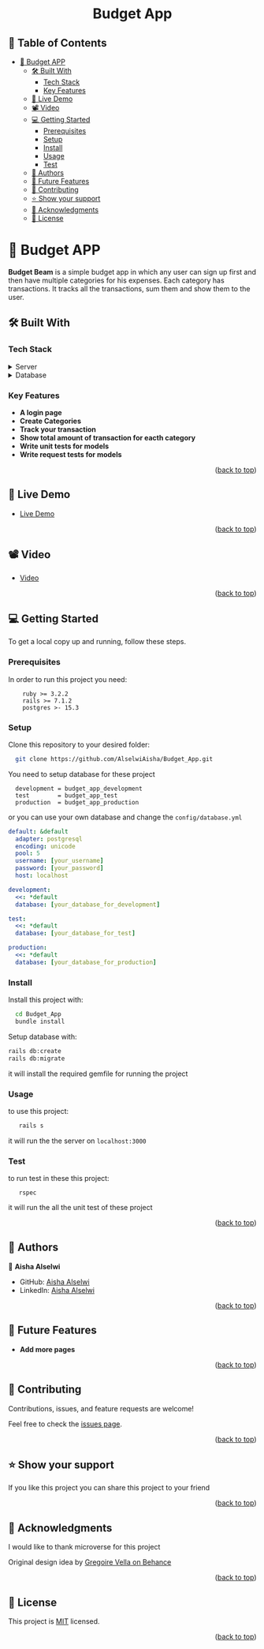 <a name="readme-top"></a>

<div align="center">

  <h1><b>Budget App</b></h1>

</div>

<!-- TABLE OF CONTENTS -->

## 📗 Table of Contents

- [📖 Budget APP ](#-budget-app-)
  - [🛠 Built With ](#-built-with-)
    - [Tech Stack ](#tech-stack-)
    - [Key Features ](#key-features-)
  - [🚀 Live Demo ](#-live-demo-)
  - [📽️ Video  ](#️-video--)
  - [💻 Getting Started ](#-getting-started-)
    - [Prerequisites](#prerequisites)
    - [Setup](#setup)
    - [Install](#install)
    - [Usage](#usage)
    - [Test](#test)
  - [👥 Authors ](#-authors-)
  - [🔭 Future Features ](#-future-features-)
  - [🤝 Contributing ](#-contributing-)
  - [⭐️ Show your support ](#️-show-your-support-)
  - [🙏 Acknowledgments ](#-acknowledgments-)
  - [📝 License ](#-license-)

<!-- PROJECT DESCRIPTION -->

# 📖 Budget APP <a name="about-project"></a>

**Budget Beam** is a simple budget app in which any user can sign up first and then have multiple categories for his expenses. Each category has transactions. It tracks all the transactions, sum them and show them to the user.

## 🛠 Built With <a name="built-with"></a>

### Tech Stack <a name="tech-stack"></a>

<details>
  <summary>Server</summary>
    <li><a href="https://www.ruby-lang.org/en/">Ruby</a></li>
    <li><a href="https://rubyonrails.org/">Rails</a></li>
</details>
<details>
  <summary>Database</summary>
    <li><a href="https://www.postgresql.org/">Postgres</a></li>
</details>

<!-- Features -->

### Key Features <a name="key-features"></a>

- **A login page**
- **Create Categories**
- **Track your transaction**
- **Show total amount of transaction for eacth category**
- **Write unit tests for models**
- **Write request tests for models**

<p align="right">(<a href="#readme-top">back to top</a>)</p>

<!-- LIVE DEMO -->

## 🚀 Live Demo <a name="live-demo"></a>

- [Live Demo](https://budget-x2so.onrender.com/)

<p align="right">(<a href="#readme-top">back to top</a>)</p>

## 📽️ Video  <a name="video"></a>

- [Video](https://drive.google.com/file/d/1q-j4rCKkq_wT7F7nYxyPqKLy7tSl78ru/view?usp=sharing)

<p align="right">(<a href="#readme-top">back to top</a>)</p>

<!-- GETTING STARTED -->

## 💻 Getting Started <a name="getting-started"></a>

To get a local copy up and running, follow these steps.

### Prerequisites

In order to run this project you need:

```
    ruby >= 3.2.2
    rails >= 7.1.2
    postgres >- 15.3
```

### Setup

Clone this repository to your desired folder:

```bash
  git clone https://github.com/AlselwiAisha/Budget_App.git
```

You need to setup database for these project

```
  development = budget_app_development
  test        = budget_app_test
  production  = budget_app_production
```

or you can use your own database and change the `config/database.yml`

```yml
default: &default
  adapter: postgresql
  encoding: unicode
  pool: 5
  username: [your_username]
  password: [your_password]
  host: localhost

development:
  <<: *default
  database: [your_database_for_development]

test:
  <<: *default
  database: [your_database_for_test]

production:
  <<: *default
  database: [your_database_for_production]
```

### Install

Install this project with:

```bash
  cd Budget_App
  bundle install
```

Setup database with:

```sh
rails db:create
rails db:migrate
```
it will install the required gemfile for running the project

### Usage

to use this project:

```ruby
   rails s
```

it will run the the server on `localhost:3000`

### Test

to run test in these this project:

```
   rspec
```

it will run the all the unit test of these project

<p align="right">(<a href="#readme-top">back to top</a>)</p>

## 👥 Authors <a name="author"></a>

👤 **Aisha Alselwi**

- GitHub: [Aisha Alselwi](https://github.com/AlselwiAisha)
- LinkedIn: [Aisha Alselwi](https://www.linkedin.com/in/aisha-alselwi/)

<p align="right">(<a href="#readme-top">back to top</a>)</p>

<!-- FUTURE FEATURES -->

## 🔭 Future Features <a name="future-features"></a>

- **Add more pages**

<p align="right">(<a href="#readme-top">back to top</a>)</p>

<!-- CONTRIBUTING -->

## 🤝 Contributing <a name="contributing"></a>

Contributions, issues, and feature requests are welcome!

Feel free to check the [issues page](https://github.com/AlselwiAisha/Budget_App/issues).

<p align="right">(<a href="#readme-top">back to top</a>)</p>

<!-- SUPPORT -->

## ⭐️ Show your support <a name="support"></a>

If you like this project you can share this project to your friend

<p align="right">(<a href="#readme-top">back to top</a>)</p>

<!-- ACKNOWLEDGEMENTS -->

## 🙏 Acknowledgments <a name="acknowledgements"></a>

I would like to thank microverse for this project

Original design idea by [Gregoire Vella on Behance](https://www.behance.net/gregoirevella)

<p align="right">(<a href="#readme-top">back to top</a>)</p>

<!-- LICENSE -->

## 📝 License <a name="license"></a>

This project is [MIT](./LICENSE) licensed.

<p align="right">(<a href="#readme-top">back to top</a>)</p>
